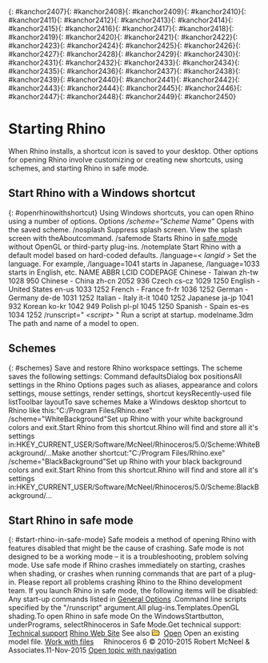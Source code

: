 ---
---

{: #kanchor2407}{: #kanchor2408}{: #kanchor2409}{: #kanchor2410}{: #kanchor2411}{: #kanchor2412}{: #kanchor2413}{: #kanchor2414}{: #kanchor2415}{: #kanchor2416}{: #kanchor2417}{: #kanchor2418}{: #kanchor2419}{: #kanchor2420}{: #kanchor2421}{: #kanchor2422}{: #kanchor2423}{: #kanchor2424}{: #kanchor2425}{: #kanchor2426}{: #kanchor2427}{: #kanchor2428}{: #kanchor2429}{: #kanchor2430}{: #kanchor2431}{: #kanchor2432}{: #kanchor2433}{: #kanchor2434}{: #kanchor2435}{: #kanchor2436}{: #kanchor2437}{: #kanchor2438}{: #kanchor2439}{: #kanchor2440}{: #kanchor2441}{: #kanchor2442}{: #kanchor2443}{: #kanchor2444}{: #kanchor2445}{: #kanchor2446}{: #kanchor2447}{: #kanchor2448}{: #kanchor2449}{: #kanchor2450}
# Starting Rhino
When Rhino installs, a shortcut icon is saved to your desktop. Other options for opening Rhino involve customizing or creating new shortcuts, using schemes, and starting Rhino in safe mode.

## Start Rhino with a Windows shortcut
{: #openrhinowithshortcut}
Using Windows shortcuts, you can open Rhino using a number of options.
Options
 */scheme="Scheme Name"* 
Opens with the saved scheme.
/nosplash
Suppress splash screen. View the splash screen with theAboutcommand.
/safemode
Starts Rhino in [safe mode](#start-rhino-in-safe-mode) without OpenGL or third-party plug-ins.
/notemplate
Start Rhino with a default model based on hard-coded defaults.
/language=&lt; *langid* &gt;
Set the language. For example, /language=1041 starts in Japanese, /language=1033 starts in English, etc.
NAME
ABBR
LCID
CODEPAGE
Chinese - Taiwan
zh-tw
1028
950
Chinese - China
zh-cn
2052
936
Czech
cs-cz
1029
1250
English - United States
en-us
1033
1252
French - France
fr-fr
1036
1252
German - Germany
de-de
1031
1252
Italian - Italy
it-it
1040
1252
Japanese
ja-jp
1041
932
Korean
ko-kr
1042
949
Polish
pl-pl
1045
1250
Spanish - Spain
es-es
1034
1252
/runscript=" *&lt;script&gt;* "
Run a script at startup.
modelname.3dm
The path and name of a model to open.

## Schemes
{: #schemes}
Save and restore Rhino workspace settings. The scheme saves the following settings:
Command defaultsDialog box positionsAll settings in the Rhino Options pages such as aliases, appearance and colors settings, mouse settings, render settings, shortcut keysRecently-used file listToolbar layoutTo save schemes
Make a Windows desktop shortcut to Rhino like this:"C:/Program Files/Rhino.exe" /scheme="WhiteBackground"Set up Rhino with your white background colors and exit.Start Rhino from this shortcut.Rhino will find and store all it's settings in:HKEY_CURRENT_USER/Software/McNeel/Rhinoceros/5.0/Scheme:WhiteBackground/...Make another shortcut:"C:/Program Files/Rhino.exe" /scheme="BlackBackground"Set up Rhino with your black background colors and exit.Start Rhino from this shortcut.Rhino will find and store all it's settings in:HKEY_CURRENT_USER/Software/McNeel/Rhinoceros/5.0/Scheme:BlackBackground/...
## Start Rhino in safe mode
{: #start-rhino-in-safe-mode}
Safe modeis a method of opening Rhino with features disabled that might be the cause of crashing.
Safe mode is not designed to be a working mode – it is a troubleshooting, problem solving mode.
Use safe mode if Rhino crashes immediately on starting, crashes when shading, or crashes when running commands that are part of a plug-in. Please report all problems crashing Rhino to the Rhino development team.
If you launch Rhino in safe mode, the following items will be disabled:
Any start-up commands listed in [General Options](general.html) .Command line scripts specified by the "/runscript" argument.All plug-ins.Templates.OpenGL shading.To open Rhino in safe mode
On the WindowsStartbutton, underPrograms, selectRhinoceros in Safe Mode.Get technical support:
 [Technical support](http://discourse.mcneel.com/)  [Rhino Web Site](http://www.rhino3d.com) See also
![images/open.png](images/open.png) [Open](open.html) 
Open an existing model file.
 [Work with files](sak-file.html) 
&#160;
&#160;
Rhinoceros 6 © 2010-2015 Robert McNeel &amp; Associates.11-Nov-2015
 [Open topic with navigation](startingrhino.html) 

